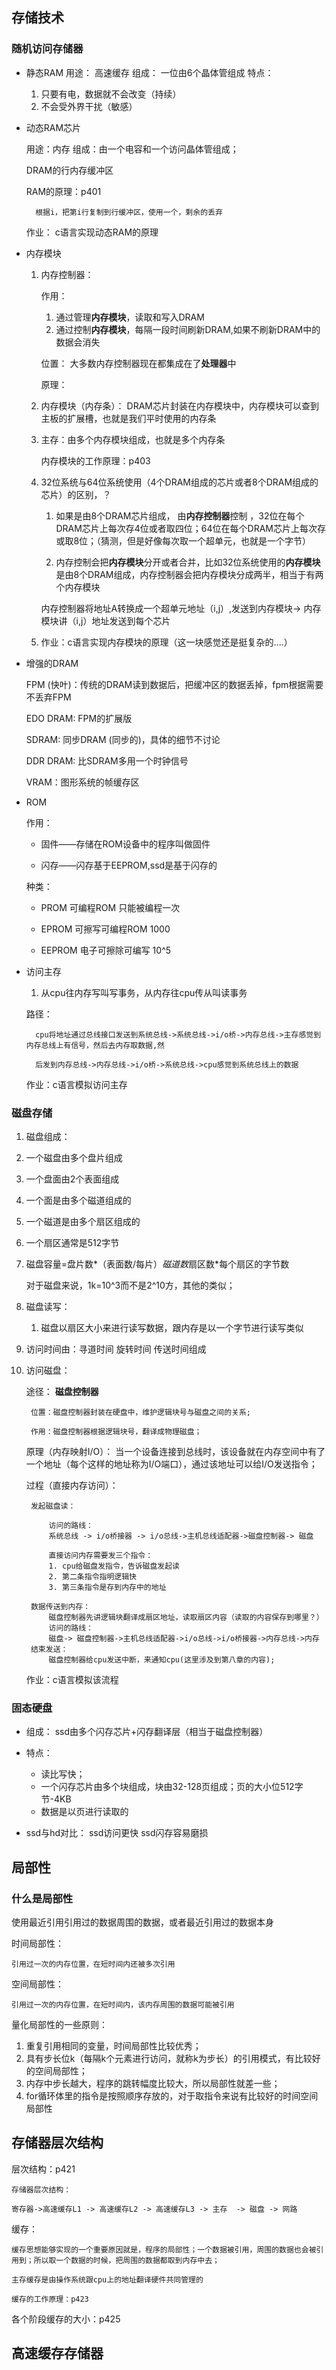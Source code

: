## 存储技术

 ### 随机访问存储器

- 静态RAM
    用途： 高速缓存
    组成： 一位由6个晶体管组成
    特点：
    1. 只要有电，数据就不会改变（持续）
    2. 不会受外界干扰（敏感） 

- 动态RAM芯片      

    用途：内存
    组成：由一个电容和一个访问晶体管组成；
    
    DRAM的行内存缓冲区

    RAM的原理：p401
        
        根据i，把第i行复制到行缓冲区，使用一个，剩余的丢弃


    作业： c语言实现动态RAM的原理


- 内存模块

    1. 内存控制器： 
        
        作用： 
        1. 通过管理**内存模块**，读取和写入DRAM
        2. 通过控制**内存模块**，每隔一段时间刷新DRAM,如果不刷新DRAM中的数据会消失
        
        位置：
        大多数内存控制器现在都集成在了**处理器**中

        原理：

    2. 内存模块（内存条）：
        DRAM芯片封装在内存模块中，内存模块可以查到主板的扩展槽，也就是我们平时使用的内存条

    3. 主存：由多个内存模块组成，也就是多个内存条

        内存模块的工作原理：p403


    4. 32位系统与64位系统使用（4个DRAM组成的芯片或者8个DRAM组成的芯片）的区别，？
        1. 如果是由8个DRAM芯片组成， 由**内存控制器**控制 ，32位在每个DRAM芯片上每次存4位或者取四位；64位在每个DRAM芯片上每次存或取8位；（猜测，但是好像每次取一个超单元，也就是一个字节）

        2. 内存控制会把**内存模块**分开或者合并，比如32位系统使用的**内存模块**是由8个DRAM组成，内存控制器会把内存模块分成两半，相当于有两个内存模块

        内存控制器将地址A转换成一个超单元地址（i,j）,发送到内存模块-> 内存模块讲（i,j）地址发送到每个芯片

    5. 作业：c语言实现内存模块的原理（这一块感觉还是挺复杂的....）

- 增强的DRAM

    FPM (快叶)：传统的DRAM读到数据后，把缓冲区的数据丢掉，fpm根据需要不丢弃FPM

    EDO DRAM: FPM的扩展版

    SDRAM: 同步DRAM (同步的)，具体的细节不讨论

    DDR DRAM: 比SDRAM多用一个时钟信号

    VRAM：图形系统的帧缓存区

- ROM

    作用：
     - 固件——存储在ROM设备中的程序叫做固件

     - 闪存——闪存基于EEPROM,ssd是基于闪存的
    
    种类： 

    - PROM  可编程ROM 只能被编程一次

    - EPROM   可擦写可编程ROM  1000

    - EEPROM 电子可擦除可编写 10^5


      

- 访问主存
    
    1. 从cpu往内存写叫写事务，从内存往cpu传从叫读事务

    路径： 
    
        cpu将地址通过总线接口发送到系统总线->系统总线->i/o桥->内存总线->主存感觉到内存总线上有信号，然后去内存取数据,然
        
        后发到内存总线->内存总线->i/o桥->系统总线->cpu感觉到系统总线上的数据


    作业：c语言模拟访问主存



### 磁盘存储

1. 磁盘组成：

1. 一个磁盘由多个盘片组成
2. 一个盘面由2个表面组成
3. 一个面是由多个磁道组成的
4. 一个磁道是由多个扇区组成的
5. 一个扇区通常是512字节

2. 磁盘容量=盘片数*（表面数/每片）*磁道数*扇区数*每个扇区的字节数

    对于磁盘来说，1k=10^3而不是2^10方，其他的类似；

3. 磁盘读写：

    1. 磁盘以扇区大小来进行读写数据，跟内存是以一个字节进行读写类似

4. 访问时间由：寻道时间 旋转时间 传送时间组成



5. 访问磁盘：
    
    途径： **磁盘控制器**

        位置：磁盘控制器封装在硬盘中，维护逻辑块号与磁盘之间的关系;
        
        作用：磁盘控制器根据逻辑块号，翻译成物理磁盘；


    原理（内存映射I/O）：
        当一个设备连接到总线时，该设备就在内存空间中有了一个地址（每个这样的地址称为I/O端口），通过该地址可以给I/O发送指令；


    过程（直接内存访问）：
        
        发起磁盘读：
            
            访问的路线：
            系统总线 -> i/o桥接器 -> i/o总线->主机总线适配器->磁盘控制器-> 磁盘

            直接访问内存需要发三个指令：
            1. cpu给磁盘发指令，告诉磁盘发起读
            2. 第二条指令指明逻辑快
            3. 第三条指令是存到内存中的地址
        
        数据传送到内存：
            磁盘控制器先讲逻辑块翻译成扇区地址，读取扇区内容（读取的内容保存到哪里？）
            访问的路线：
            磁盘-> 磁盘控制器->主机总线适配器->i/o总线->i/o桥接器->内存总线->内存
        结束发送：
            磁盘控制器给cpu发送中断，来通知cpu(这里涉及到第八章的内容);

    作业：c语言模拟该流程

### 固态硬盘

- 组成：
    ssd由多个闪存芯片+闪存翻译层（相当于磁盘控制器）

- 特点：
    - 读比写快；
    - 一个闪存芯片由多个块组成，块由32-128页组成；页的大小位512字节-4KB
    - 数据是以页进行读取的

- ssd与hd对比：
    ssd访问更快
    ssd闪存容易磨损




## 局部性

### 什么是局部性

使用最近引用引用过的数据周围的数据，或者最近引用过的数据本身

时间局部性：

    引用过一次的内存位置，在短时间内还被多次引用

空间局部性：

    引用过一次的内存位置，在短时间内，该内存周围的数据可能被引用


量化局部性的一些原则：

1. 重复引用相同的变量，时间局部性比较优秀；
2. 具有步长位k（每隔k个元素进行访问，就称k为步长）的引用模式，有比较好的空间局部性；
3. 内存中步长越大，程序的跳转幅度比较大，所以局部性就差一些；
4. for循环体里的指令是按照顺序存放的，对于取指令来说有比较好的时间空间局部性





## 存储器层次结构

层次结构：p421

    存储器层次结构：

    寄存器->高速缓存L1 -> 高速缓存L2 -> 高速缓存L3 -> 主存  -> 磁盘 -> 网路

缓存：

    缓存思想能够实现的一个重要原因就是，程序的局部性；一个数据被引用，周围的数据也会被引用到；所以取一个数据的时候，把周围的数据都取到内存中去；

    主存缓存是由操作系统跟cpu上的地址翻译硬件共同管理的

    缓存的工作原理：p423
    

各个阶段缓存的大小：p425






## 高速缓存存储器

